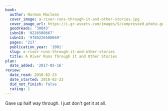 ```yaml
---
book:
  author: Norman Maclean
  cover_image: a-river-runs-through-it-and-other-stories.jpg
  cover_image_url: https://i.gr-assets.com/images/S/compressed.photo.goodreads.com/books/1386924914l/30043.jpg
  goodreads: '30043'
  isbn10: '0226500667'
  isbn13: '9780226500669'
  pages: '217'
  publication_year: '2001'
  slug: a-river-runs-through-it-and-other-stories
  title: A River Runs Through it and Other Stories
plan:
  date_added: '2017-05-16'
review:
  date_read: 2018-02-23
  date_started: 2018-02-23
  did_not_finish: false
  rating: 1
---
```


Gave up half way through. I just don't get it at all.
